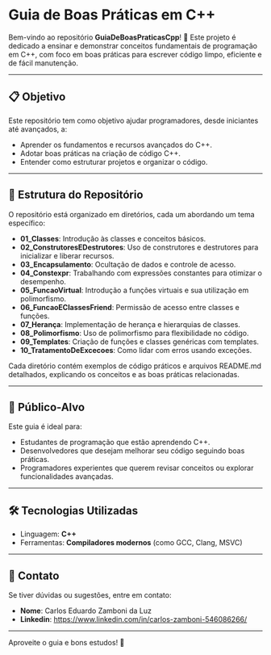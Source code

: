 
# Guia de Boas Práticas em C++

Bem-vindo ao repositório **GuiaDeBoasPraticasCpp**! 🎉 Este projeto é dedicado a ensinar e demonstrar conceitos fundamentais de programação em C++, com foco em boas práticas para escrever código limpo, eficiente e de fácil manutenção.

---

## 📋 Objetivo
Este repositório tem como objetivo ajudar programadores, desde iniciantes até avançados, a:
- Aprender os fundamentos e recursos avançados do C++.
- Adotar boas práticas na criação de código C++.
- Entender como estruturar projetos e organizar o código.

---

## 📂 Estrutura do Repositório
O repositório está organizado em diretórios, cada um abordando um tema específico:

- **01_Classes**: Introdução às classes e conceitos básicos.
- **02_ConstrutoresEDestrutores**: Uso de construtores e destrutores para inicializar e liberar recursos.
- **03_Encapsulamento**: Ocultação de dados e controle de acesso.
- **04_Constexpr**: Trabalhando com expressões constantes para otimizar o desempenho.
- **05_FuncaoVirtual**: Introdução a funções virtuais e sua utilização em polimorfismo.
- **06_FuncaoEClassesFriend**: Permissão de acesso entre classes e funções.
- **07_Herança**: Implementação de herança e hierarquias de classes.
- **08_Polimorfismo**: Uso de polimorfismo para flexibilidade no código.
- **09_Templates**: Criação de funções e classes genéricas com templates.
- **10_TratamentoDeExcecoes**: Como lidar com erros usando exceções.

Cada diretório contém exemplos de código práticos e arquivos README.md detalhados, explicando os conceitos e as boas práticas relacionadas.

---

## 🎯 Público-Alvo
Este guia é ideal para:
- Estudantes de programação que estão aprendendo C++.
- Desenvolvedores que desejam melhorar seu código seguindo boas práticas.
- Programadores experientes que querem revisar conceitos ou explorar funcionalidades avançadas.

---

## 🛠️ Tecnologias Utilizadas
- Linguagem: **C++**
- Ferramentas: **Compiladores modernos** (como GCC, Clang, MSVC)

---

## 💬 Contato
Se tiver dúvidas ou sugestões, entre em contato:
- **Nome**: Carlos Eduardo Zamboni da Luz
- **Linkedin**: https://www.linkedin.com/in/carlos-zamboni-546086266/

---

Aproveite o guia e bons estudos! 🚀
